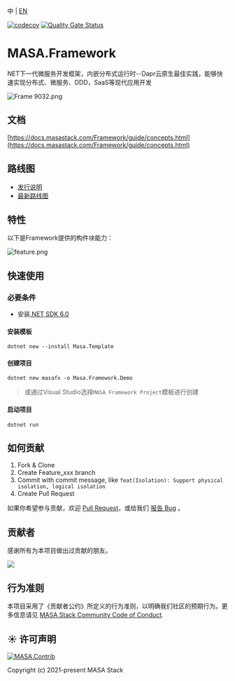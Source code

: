 ﻿﻿中 | [EN](README.md)

[![codecov](https://codecov.io/gh/masastack/MASA.Contrib/branch/main/graph/badge.svg?token=87TPNHUHW2)](https://codecov.io/gh/masastack/MASA.Contrib)
[![Quality Gate Status](https://sonarcloud.io/api/project_badges/measure?project=masastack_MASA.Framework&metric=alert_status)](https://sonarcloud.io/summary/new_code?id=masastack_MASA.Framework)

# MASA.Framework

NET下一代微服务开发框架，内嵌分布式运行时--Dapr云原生最佳实践，能够快速实现分布式、微服务、DDD，SaaS等现代应用开发

![Frame 9032.png](https://s2.loli.net/2022/08/08/ZVT7De239abvYnw.png)



## 文档

[https://docs.masastack.com/Framework/guide/concepts.html](https://docs.masastack.com/Framework/guide/concepts.html)



## 路线图

* [发行说明](https://github.com/masastack/MASA.Contrib/releases)
* [最新路线图](https://github.com/masastack/MASA.Framework/issues/101)



## 特性

以下是Framework提供的构件块能力：

![feature.png](https://s2.loli.net/2022/08/08/ELBPiYvSj6KwNg8.png)



## 快速使用

### 必要条件

* 安装[.NET SDK 6.0](https://dotnet.microsoft.com/zh-cn/download/dotnet/6.0)

#### 安装模板

``` shell
dotnet new --install Masa.Template
```

#### 创建项目

``` shell
dotnet new masafx -o Masa.Framework.Demo
```

> 或通过Visual Studio选择`MASA Framework Project`模板进行创建

#### 启动项目

``` shell
dotnet run
```



## 如何贡献

1. Fork & Clone
2. Create Feature_xxx branch
3. Commit with commit message, like `feat(Isolation): Support physical isolation, logical isolation`
4. Create Pull Request

如果你希望参与贡献，欢迎 [Pull Request](https://github.com/masastack/MASA.BuildingBlocks/pulls)，或给我们 [报告 Bug](https://github.com/masastack/MASA.BuildingBlocks/issues/new) 。



## 贡献者

感谢所有为本项目做出过贡献的朋友。

<a href="https://github.com/masastack/MASA.Contrib/graphs/contributors">
    <img src="https://contrib.rocks/image?repo=masastack/MASA.Contrib" />
</a>



## 行为准则

本项目采用了《贡献者公约》所定义的行为准则，以明确我们社区的预期行为。更多信息请见 [MASA Stack Community Code of Conduct](https://github.com/masastack/community/blob/main/CODE-OF-CONDUCT.md).



## ☀️ 许可声明

[![MASA.Contrib](https://img.shields.io/badge/License-MIT-blue?style=flat-square)](/LICENSE.txt)

Copyright (c) 2021-present MASA Stack